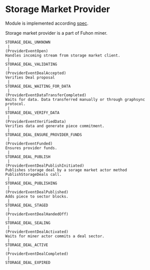 # Storage Market Provider

Module is implemented
according [spec](https://spec.filecoin.io/#section-systems.filecoin_markets.storage_market.storage-provider).

Storage market provider is a part of Fuhon miner.

```
STORAGE_DEAL_UNKNOWN
 |
(ProviderEventOpen)
Handles incoming stream from storage market client.
 |
STORAGE_DEAL_VALIDATING
 |
(ProviderEventDealAccepted)
Verifies Deal proposal
 |
STORAGE_DEAL_WAITING_FOR_DATA
 |
(ProviderEventDataTransferCompleted)
Waits for data. Data transferred manually or through graphsync protocol.
 |
STORAGE_DEAL_VERIFY_DATA
 |
(ProviderEventVerifiedData)
Verifies data and generate piece commitment.
 |
STORAGE_DEAL_ENSURE_PROVIDER_FUNDS
 |
(ProviderEventFunded)
Ensures provider funds.
 |
STORAGE_DEAL_PUBLISH
 |
(ProviderEventDealPublishInitiated)
Publishes storage deal by a sorage market actor method PublishStorageDeals call.
 |
STORAGE_DEAL_PUBLISHING
 |
(ProviderEventDealPublished)
Adds piece to sector blocks.
 |
STORAGE_DEAL_STAGED
 |
(ProviderEventDealHandedOff)
 |
STORAGE_DEAL_SEALING
 |
(ProviderEventDealActivated)
Waits for miner actor commits a deal sector.
 |
STORAGE_DEAL_ACTIVE
 |
(ProviderEventDealCompleted)
 |
STORAGE_DEAL_EXPIRED
```
